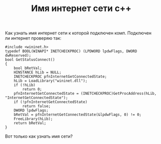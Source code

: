 ﻿---
title: "Имя интернет сети с++"
se.owner.user_id: 301472
se.owner.display_name: "SKIP"
se.owner.link: "https://ru.stackoverflow.com/users/301472/skip"
se.link: "https://ru.stackoverflow.com/questions/842206/%d0%98%d0%bc%d1%8f-%d0%b8%d0%bd%d1%82%d0%b5%d1%80%d0%bd%d0%b5%d1%82-%d1%81%d0%b5%d1%82%d0%b8-%d1%81"
se.question_id: 842206
se.post_type: question
se.score: 4
---
<p>Как узнать имя интернет сети к которой подключен комп. Подключен ли интернет проверяю так:</p>

<pre><code>#include &lt;wininet.h&gt;
typedef BOOL(WINAPI* INETCHECKPROC) (LPDWORD lpdwFlags, DWORD dwReserved);
bool GetStatusConnect()
{
    bool bRetVal;
    HINSTANCE hLib = NULL;
    INETCHECKPROC pfnInternetGetConnectedState;
    hLib = LoadLibrary("wininet.dll");
    if (!hLib)
        return 0;
    pfnInternetGetConnectedState = (INETCHECKPROC)GetProcAddress(hLib, "InternetGetConnectedState");
    if (!pfnInternetGetConnectedState)
        return false;
    DWORD lpdwFlags;
    bRetVal = pfnInternetGetConnectedState(&amp;lpdwFlags, 0) != 0;
    FreeLibrary(hLib);
    return bRetVal;
}
</code></pre>

<p>Вот только как узнать имя сети?</p>
